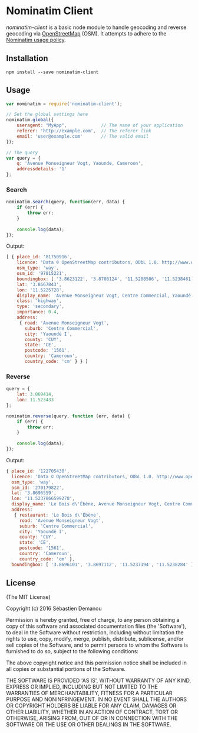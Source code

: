 # Nominatim Client

_nominatim-client_ is a basic node module to handle geocoding and reverse geocoding via [OpenStreetMap](http://openstreetmap.org/) (OSM). It attempts to adhere to the [Nominatim usage policy](http://wiki.openstreetmap.org/wiki/Nominatim_usage_policy).

## Installation

```shell
npm install --save nominatim-client
```

## Usage
```js
var nominatim = require('nominatim-client');

// Set the global settings here
nominatim.global({
    useragent: "MyApp",             // The name of your application
    referer: 'http://example.com',  // The referer link
    email: 'user@example.com'       // The valid email
});

// The query
var query = {
    q: 'Avenue Monseigneur Vogt, Yaounde, Cameroon',
    addressdetails: '1'
};
```

### Search

```js
nominatim.search(query, function(err, data) {
    if (err) {
        throw err;
    }
    
    console.log(data);
});
```

Output:
```js
[ { place_id: '81750916',
    licence: 'Data © OpenStreetMap contributors, ODbL 1.0. http://www.openstreetmap.org/copyright',
    osm_type: 'way',
    osm_id: '97815221',
    boundingbox: [ '3.8623122', '3.8708124', '11.5208506', '11.5238461' ],
    lat: '3.8667843',
    lon: '11.5225728',
    display_name: 'Avenue Monseigneur Vogt, Centre Commercial, Yaoundé I, CUY, Mfoundi, CE, 1561, Cameroun',
    class: 'highway',
    type: 'secondary',
    importance: 0.4,
    address:
     { road: 'Avenue Monseigneur Vogt',
       suburb: 'Centre Commercial',
       city: 'Yaoundé I',
       county: 'CUY',
       state: 'CE',
       postcode: '1561',
       country: 'Cameroun',
       country_code: 'cm' } } ]
```

### Reverse

```js
query = {
    lat: 3.869414,
    lon: 11.523433
};

nominatim.reverse(query, function (err, data) {
    if (err) {
        throw err;
    }
    
    console.log(data);
});
```

Output:

```js
{ place_id: '122705430',
  licence: 'Data © OpenStreetMap contributors, ODbL 1.0. http://www.openstreetmap.org/copyright',
  osm_type: 'way',
  osm_id: '270179822',
  lat: '3.8696559',
  lon: '11.5237866599278',
  display_name: 'Le Bois d\'Ébène, Avenue Monseigneur Vogt, Centre Commercial, Yaoundé I, CUY, Mfoundi, CE, 1561, Cameroun',
  address:
   { restaurant: 'Le Bois d\'Ébène',
     road: 'Avenue Monseigneur Vogt',
     suburb: 'Centre Commercial',
     city: 'Yaoundé I',
     county: 'CUY',
     state: 'CE',
     postcode: '1561',
     country: 'Cameroun',
     country_code: 'cm' },
  boundingbox: [ '3.8696101', '3.8697112', '11.5237394', '11.5238284' ] }
```

## License 

(The MIT License)

Copyright (c) 2016 Sébastien Demanou

Permission is hereby granted, free of charge, to any person obtaining
a copy of this software and associated documentation files (the
'Software'), to deal in the Software without restriction, including
without limitation the rights to use, copy, modify, merge, publish,
distribute, sublicense, and/or sell copies of the Software, and to
permit persons to whom the Software is furnished to do so, subject to
the following conditions:

The above copyright notice and this permission notice shall be
included in all copies or substantial portions of the Software.

THE SOFTWARE IS PROVIDED 'AS IS', WITHOUT WARRANTY OF ANY KIND,
EXPRESS OR IMPLIED, INCLUDING BUT NOT LIMITED TO THE WARRANTIES OF
MERCHANTABILITY, FITNESS FOR A PARTICULAR PURPOSE AND NONINFRINGEMENT.
IN NO EVENT SHALL THE AUTHORS OR COPYRIGHT HOLDERS BE LIABLE FOR ANY
CLAIM, DAMAGES OR OTHER LIABILITY, WHETHER IN AN ACTION OF CONTRACT,
TORT OR OTHERWISE, ARISING FROM, OUT OF OR IN CONNECTION WITH THE
SOFTWARE OR THE USE OR OTHER DEALINGS IN THE SOFTWARE.
